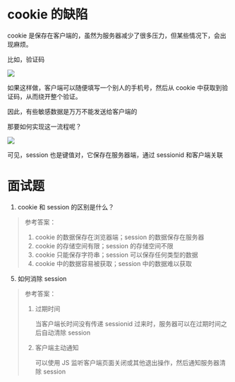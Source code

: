 # cookie 的缺陷

cookie 是保存在客户端的，虽然为服务器减少了很多压力，但某些情况下，会出现麻烦。

比如，验证码

![](http://mdrs.yuanjin.tech/img/20210914160537.png)

如果这样做，客户端可以随便填写一个别人的手机号，然后从 cookie 中获取到验证码，从而绕开整个验证。

因此，有些敏感数据是万万不能发送给客户端的

那要如何实现这一流程呢？

![](http://mdrs.yuanjin.tech/img/20210914161657.png)

可见，session 也是键值对，它保存在服务器端，通过 sessionid 和客户端关联

# 面试题

1. cookie 和 session 的区别是什么？

> 参考答案：
> 
> 1. cookie 的数据保存在浏览器端；session 的数据保存在服务器
> 2. cookie 的存储空间有限；session 的存储空间不限
> 3. cookie 只能保存字符串；session 可以保存任何类型的数据
> 4. cookie 中的数据容易被获取；session 中的数据难以获取

5. 如何消除 session

> 参考答案：
> 
> 1. 过期时间
>     
>     当客户端长时间没有传递 sessionid 过来时，服务器可以在过期时间之后自动清除 session
>     
> 2. 客户端主动通知
>     
>     可以使用 JS 监听客户端页面关闭或其他退出操作，然后通知服务器清除 session
>